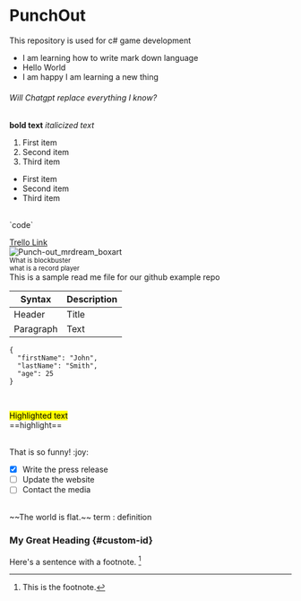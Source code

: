# PunchOut
This repository is used for c# game development
* I am learning how to write mark down language 
* Hello World 
* I am happy I am learning a new thing
###### Will Chatgpt replace everything I know?
**bold text**
*italicized text*

1. First item
2. Second item
3. Third item

- First item
- Second item
- Third item

<br>
`code`

[Trello Link](https://trello.com/b/pdmKNyje/punchout)<br>
![Punch-out_mrdream_boxart](https://user-images.githubusercontent.com/31461421/215283904-da0b6ed3-f3dc-47c6-949f-971c25f66aa7.PNG)
<br>
<sub>What is blockbuster </sub>
<br>
<sup>what is a record player </sup>
<br>
This is a sample read me file for our github example repo

| Syntax | Description |
| ----------- | ----------- |
| Header | Title |
| Paragraph | Text |

```
{
  "firstName": "John",
  "lastName": "Smith",
  "age": 25
}
```

<br>

<mark style="background-color: #FFFF00">Highlighted text</mark>  
==highlight==

<br>
That is so funny! :joy:

- [x] Write the press release
- [ ] Update the website
- [ ] Contact the media

<br>
~~The world is flat.~~
term
: definition

### My Great Heading {#custom-id}

Here's a sentence with a footnote. [^1]

[^1]: This is the footnote.
